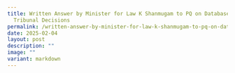 ```yaml
---
title: Written Answer by Minister for Law K Shanmugam to PQ on Database of
  Tribunal Decisions
permalink: /written-answer-by-minister-for-law-k-shanmugam-to-pq-on-database-of-tribunal-decisions/
date: 2025-02-04
layout: post
description: ""
image: ""
variant: markdown
---
```

